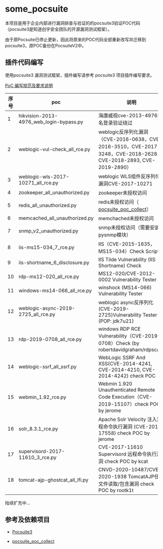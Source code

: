 # some_pocsuite

本项目是用于企业内部进行漏洞排查与验证的的pocsuite3验证POC代码（pocsuite3是知道创宇安全团队的开源漏洞测试框架）。

由于原Pocsuite已停止更新，因此将原来的POC代码全部重新改写并迁移到pocsuite3，原POC备份在PocsuiteV2中。

## 插件代码编写

使用pocsuite3 漏洞测试框架，插件编写请参考 pocsuite3 项目插件编写要求。

[PoC 编写规范及要求说明](https://github.com/knownsec/pocsuite3/blob/master/docs/CODING.md)

| 序号 | poc                                     | 说明                                                         |
| ---- | --------------------------------------- | ------------------------------------------------------------ |
| 1    | hikvision-2013-4976_web_login-bypass.py | 海康威视cve-2013-4976匿名登录验证绕过                        |
| 2    | weblogic-vul-check_all_rce.py           | weblogic反序列化漏洞（CVE-2016-0638，CVE-2016-3510，CVE-2017-3248，CVE-2018-2628，CVE-2018-2893, CVE-2019-2890） |
| 3    | weblogic-wls-2017-10271_all_rce.py      | weblogic WLS组件反序列化漏洞CVE-2017-10271                   |
| 4    | zookeeper_all_unauthorized.py           | zookeeper未授权访问                                          |
| 5    | redis_all_unauthorized.py               | redis未授权访问（ [pocsuite_poc_collect](https://github.com/njcx/pocsuite_poc_collect)） |
| 6    | memcached_all_unauthorized.py           | memchached未授权访问                                         |
| 7    | snmp_v2_unauthorized.py                 | snmp未授权访问（需要安装pysnmp模块）                         |
| 8    | iis-ms15-034_7_rce.py                   | IIS（CVE-2015-1635，MS15-034）Check Script                   |
| 9    | iis-shortname_6_disclosure.py           | IIS Tilde Vulnerability (IIS Shortname) Check                |
| 10   | rdp-ms12-020_all_rce.py                 | MS12-020/CVE-2012-0002 Vulnerability Tester                  |
| 11   | windows-ms14-066_all_rce.py             | winshock (MS14-066) Vulnerability Tester                     |
| 12   | weblogic-async-2019-2725_all_rce.py     | weblogic async反序列化(CVE-2019-2725)Vulnerability Tester (POP: jdk7u21) |
| 13   | rdp-2019-0708_all_rce.py                | windows RDP RCE Vulnerability（CVE-2019-0708）Check (by  robertdavidgraham/rdpscan) |
| 14   | weblogic-ssrf_all_ssrf.py               | WebLogic SSRF And XSS(CVE-2014-4241, CVE-2014-4210, CVE-2014-4242) check POC |
| 15   | webmin_1.92_rce.py                      | Webmin 1.920 Unauthenticated Remote Code Execution（CVE-2019-15107）check POC by jerome |
| 16   | solr_8.3.1_rce.py                       | Apache Solr Velocity 注入远程命令执行漏洞 (CVE-2019-17558) check POC by jerome |
| 17   | supervisord-2017-11610_3_rce.py         | CVE-2017-11610 Supervisord 远程命令执行漏洞 check POC by kcat |
| 18   | tomcat-ajp-ghostcat_all_lfi.py          | CNVD-2020-10487/CVE-2020-1938  TomcatAJP任意文件读取/包含漏洞 check POC by rootk1t |



陆续扩充中...

## 参考及依赖项目

- [Pocsuite3](https://github.com/knownsec/pocsuite3/)

- [pocsuite_poc_collect](https://github.com/njcx/pocsuite_poc_collect)

